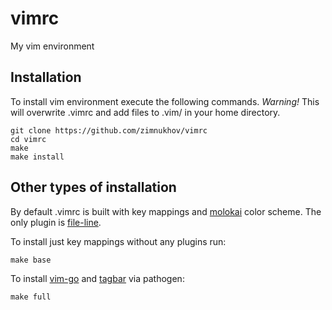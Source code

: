 # vimrc
My vim environment

## Installation
To install vim environment execute the following commands. *Warning!* This will overwrite .vimrc and add files to .vim/ in your home directory.

    git clone https://github.com/zimnukhov/vimrc
    cd vimrc
    make
    make install

## Other types of installation
By default .vimrc is built with key mappings and [molokai](https://github.com/tomasr/molokai) color scheme.
The only plugin is [file-line](https://github.com/bogado/file-line).

To install just key mappings without any plugins run:

    make base

To install [vim-go](https://github.com/fatih/vim-go) and [tagbar](https://github.com/majutsushi/tagbar) via pathogen: 

    make full
